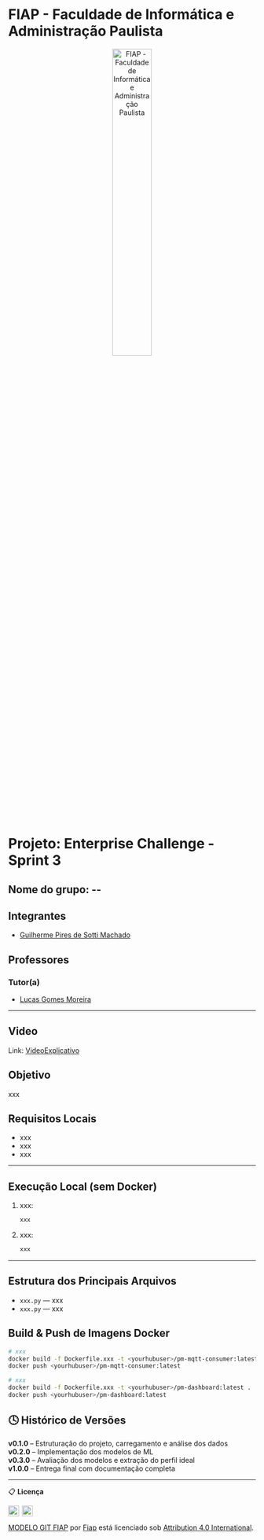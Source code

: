 # FIAP - Faculdade de Informática e Administração Paulista

<p align="center">
  <a href="https://www.fiap.com.br/">
    <img src="../assets/logo-fiap.png" alt="FIAP - Faculdade de Informática e Administração Paulista" width="40%" />
  </a>
</p>

#  Projeto: Enterprise Challenge - Sprint 3

## Nome do grupo: --

##  Integrantes
- [Guilherme Pires de Sotti Machado](https://www.linkedin.com/in/guilherme-pires-de-sotti-machado-296a7417a/)

##  Professores

### Tutor(a)
- [Lucas Gomes Moreira](https://www.linkedin.com/in/lucas-gomes-moreira-15a8452a/)

---

## Video
Link: [VideoExplicativo](https://youtu.be/-muc-A1wRK8)

## Objetivo
xxx

## Requisitos Locais
- xxx
- xxx
- xxx

---

## Execução Local (sem Docker)

1. xxx:
   ```bash
   xxx
   ```
2. xxx:
   ```bash
   xxx
   ```
---

## Estrutura dos Principais Arquivos

- `xxx.py` — xxx
- `xxx.py` — xxx


## Build & Push de Imagens Docker

```bash
# xxx
docker build -f Dockerfile.xxx -t <yourhubuser>/pm-mqtt-consumer:latest .
docker push <yourhubuser>/pm-mqtt-consumer:latest

# xxx
docker build -f Dockerfile.xxx -t <yourhubuser>/pm-dashboard:latest .
docker push <yourhubuser>/pm-dashboard:latest
```

## 🕓 Histórico de Versões

**v0.1.0** – Estruturação do projeto, carregamento e análise dos dados  
**v0.2.0** – Implementação dos modelos de ML  
**v0.3.0** – Avaliação dos modelos e extração do perfil ideal  
**v1.0.0** – Entrega final com documentação completa

---

📋 **Licença**

<img src="https://mirrors.creativecommons.org/presskit/icons/cc.svg" width="22px" style="vertical-align:text-bottom; margin-right:2px;" /> <img src="https://mirrors.creativecommons.org/presskit/icons/by.svg" width="22px" style="vertical-align:text-bottom;" />  
<p xmlns:dct="http://purl.org/dc/terms/">
<a property="dct:title" href="https://github.com/agodoi/template">MODELO GIT FIAP</a> por 
<a property="cc:attributionName" href="https://fiap.com.br">Fiap</a> está licenciado sob 
<a href="http://creativecommons.org/licenses/by/4.0/" rel="license">Attribution 4.0 International</a>.
</p>
